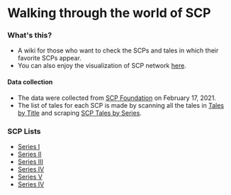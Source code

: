 # Walking through the world of SCP

### What's this?
- A wiki for those who want to check the SCPs and tales in which their favorite SCPs appear.
- You can also enjoy the visualization of SCP network [here](https://iwasaki501.github.io/ternbusty/scp_network_visualization.html).

#### Data collection
- The data were collected from [SCP Foundation](https://scp-wiki.wikidot.com/) on February 17, 2021.
- The list of tales for each SCP is made by scanning all the tales in [Tales by Title](https://scp-wiki.wikidot.com/tales-by-title) and scraping [SCP Tales by Series](https://scp-wiki.wikidot.com/scp-series-1-tales-edition/noredirect/true).

### SCP Lists
- [Series I](https://iwasaki501.github.io/ternbusty/series1.html)
- [Series II](https://iwasaki501.github.io/ternbusty/series2.html)
- [Series III](https://iwasaki501.github.io/ternbusty/series3.html)
- [Series IV](https://iwasaki501.github.io/ternbusty/series4.html)
- [Series V](https://iwasaki501.github.io/ternbusty/series5.html)
- [Series IV](https://iwasaki501.github.io/ternbusty/series6.html)
